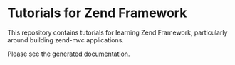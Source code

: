 # Tutorials for Zend Framework

This repository contains tutorials for learning Zend Framework, particularly
around building zend-mvc applications.

Please see the [generated documentation](https://docs.zendframework.com/tutorials/).
